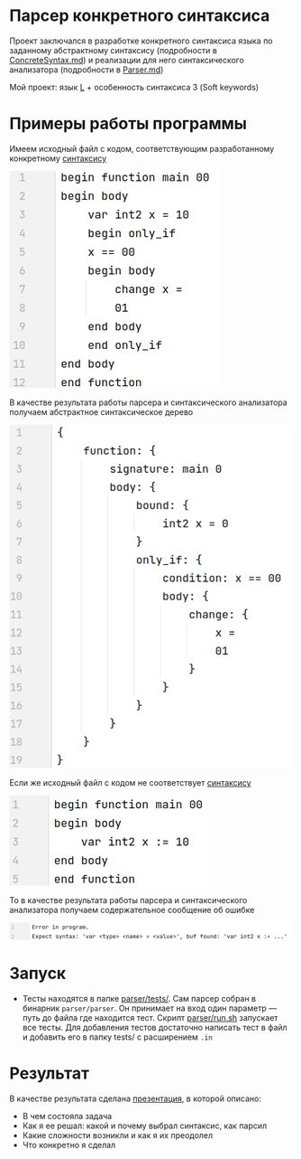 # Парсер конкретного синтаксиса

Проект заключался в разработке конкретного синтаксиса языка по заданному абстрактному синтаксису (подробности в [ConcreteSyntax.md](tasks/ConcreteSyntax.md)) и реализации для него синтаксического анализатора (подробности в [Parser.md](tasks/Parser.md))

Мой проект: язык [L](lang/L.md) + особенность синтаксиса 3 (Soft keywords)

# Примеры работы программы

Имеем исходный файл с кодом, соответствующим разработанному конкретному [синтаксису](syntax.txt)

![](program.png)

В качестве результата работы парсера и синтаксического анализатора получаем абстрактное синтаксическое дерево

![](result.png)

Если же исходный файл с кодом не соответствует [синтаксису](syntax.txt)

![](wrong_program.png)

То в качестве результата работы парсера и синтаксического анализатора получаем содержательное сообщение об ошибке

![](error.png)

# Запуск

   * Тесты находятся в папке [parser/tests/](parser/tests/). Сам парсер собран в бинарник `parser/parser`. Он принимает на вход один параметр — путь до файла где находится тест. Скрипт [parser/run.sh](parser/run.sh) запускает все тесты. Для добавления тестов достаточно написать тест в файл и добавить его в папку tests/ с расширением `.in`

# Результат

В качестве результата сделана [презентация](https://docs.google.com/presentation/d/1_xMy53HWEKPJ2RjHdZdF30-LSLk0g5KG1ioNPfFz7lk/edit?usp=sharing), в которой описано:

* В чем состояла задача
* Как я ее решал: какой и почему выбрал синтаксис, как парсил
* Какие сложности возникли и как я их преодолел
* Что конкретно я сделал
